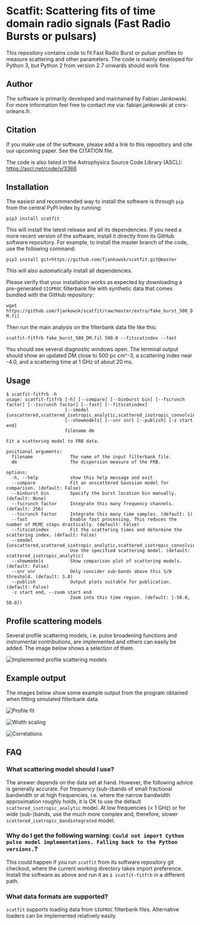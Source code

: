 # Scatfit: Scattering fits of time domain radio signals (Fast Radio Bursts or pulsars) #

This repository contains code to fit Fast Radio Burst or pulsar profiles to measure scattering and other parameters. The code is mainly developed for Python 3, but Python 2 from version 2.7 onwards should work fine.

## Author ##

The software is primarily developed and maintained by Fabian Jankowski. For more information feel free to contact me via: fabian.jankowski at cnrs-orleans.fr.

## Citation ##

If you make use of the software, please add a link to this repository and cite our upcoming paper. See the CITATION file.

The code is also listed in the Astrophysics Source Code Library (ASCL): https://ascl.net/code/v/3366

## Installation ##

The easiest and recommended way to install the software is through `pip` from the central PyPI index by running:

`pip3 install scatfit`

This will install the latest release and all its dependencies. If you need a more recent version of the software, install it directly from its GitHub software repository. For example, to install the master branch of the code, use the following command:

`pip3 install git+https://github.com/fjankowsk/scatfit.git@master`

This will also automatically install all dependencies.

Please verify that your installation works as expected by downloading a pre-generated `SIGPROC` filterbank file with synthetic data that comes bundled with the GitHub repository:

`wget https://github.com/fjankowsk/scatfit/raw/master/extra/fake_burst_500_DM.fil`

Then run the main analysis on the filterbank data file like this:

`scatfit-fitfrb fake_burst_500_DM.fil 500.0 --fitscatindex --fast`

You should see several diagnostic windows open. The terminal output should show an updated DM close to 500 pc cm^-3, a scattering index near -4.0, and a scattering time at 1 GHz of about 20 ms.

## Usage ##

```
$ scatfit-fitfrb -h
usage: scatfit-fitfrb [-h] [--compare] [--binburst bin] [--fscrunch factor] [--tscrunch factor] [--fast] [--fitscatindex]
                      [--smodel {unscattered,scattered_isotropic_analytic,scattered_isotropic_convolving,scattered_isotropic_bandintegrated,scattered_isotropic_afb_instrumental,scattered_isotropic_dfb_instrumental}]
                      [--showmodels] [--snr snr] [--publish] [-z start end]
                      filename dm

Fit a scattering model to FRB data.

positional arguments:
  filename              The name of the input filterbank file.
  dm                    The dispersion measure of the FRB.

options:
  -h, --help            show this help message and exit
  --compare             Fit an unscattered Gaussian model for comparison. (default: False)
  --binburst bin        Specify the burst location bin manually. (default: None)
  --fscrunch factor     Integrate this many frequency channels. (default: 256)
  --tscrunch factor     Integrate this many time samples. (default: 1)
  --fast                Enable fast processing. This reduces the number of MCMC steps drastically. (default: False)
  --fitscatindex        Fit the scattering times and determine the scattering index. (default: False)
  --smodel {unscattered,scattered_isotropic_analytic,scattered_isotropic_convolving,scattered_isotropic_bandintegrated,scattered_isotropic_afb_instrumental,scattered_isotropic_dfb_instrumental}
                        Use the specified scattering model. (default: scattered_isotropic_analytic)
  --showmodels          Show comparison plot of scattering models. (default: False)
  --snr snr             Only consider sub-bands above this S/N threshold. (default: 3.8)
  --publish             Output plots suitable for publication. (default: False)
  -z start end, --zoom start end
                        Zoom into this time region. (default: [-50.0, 50.0])
```

## Profile scattering models ##

Several profile scattering models, i.e. pulse broadening functions and instrumental contributions, are implemented and others can easily be added. The image below shows a selection of them.

![Implemented profile scattering models](https://github.com/fjankowsk/scatfit/raw/master/docs/profile_models.png "Implemented profile scattering models")

## Example output ##

The images below show some example output from the program obtained when fitting simulated filterbank data.

![Profile fit](https://github.com/fjankowsk/scatfit/raw/master/docs/profile_fit.png "Profile fit")

![Width scaling](https://github.com/fjankowsk/scatfit/raw/master/docs/width_scaling.png "Width scaling")

![Correlations](https://github.com/fjankowsk/scatfit/raw/master/docs/corner.png "Correlations")

## FAQ ##

### What scattering model should I use? ###

The answer depends on the data set at hand. However, the following advice is generally accurate. For frequency (sub-)bands of small fractional bandwidth or at high frequencies, i.e. where the narrow bandwidth approximation roughly holds, it is OK to use the default `scattered_isotropic_analytic` model. At low frequencies (< 1 GHz) or for wide (sub-)bands, use the much more complex and, therefore, slower `scattered_isotropic_bandintegrated` model.

### Why do I get the following warning: `Could not import Cython pulse model implementations. Falling back to the Python versions.`? ###

This could happen if you run `scatfit` from its software repository git checkout, where the current working directory takes import preference. Install the software as above and run it as `$ scatfit-fitfrb` in a different path.

### What data formats are supported? ###

`scatfit` supports loading data from `SIGPROC` filterbank files. Alternative loaders can be implemented relatively easily.
